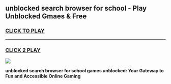 
## unblocked search browser for school - Play Unblocked Gmaes & Free
<h3>
<a href="https://news.freeplayer.one?title=unblocked_search_browser_for_school&ref=23F">CLICK TO PLAY</a></h3>
<hr>

<h3>
<a href="https://news.freeplayer.one?title=unblocked_search_browser_for_school&ref=23F">CLICK 2 PLAY</a>
  
</h3>

<a href="https://news.freeplayer.one?title=unblocked_search_browser_for_school&ref=23F/"><img src="https://clearcache.store/games.png"></a>


**unblocked search browser for school games unblocked: Your Gateway to Fun and Accessible Online Gaming**
